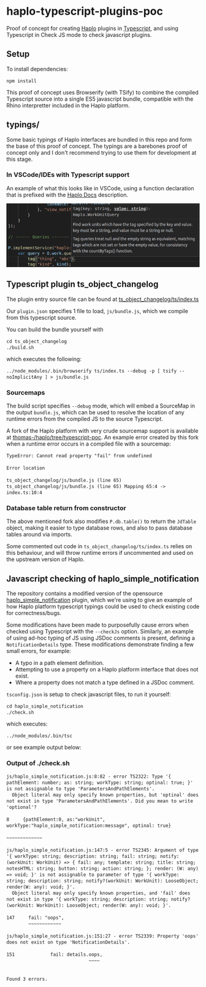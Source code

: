 # haplo-typescript-plugins-poc

Proof of concept for creating [Haplo](https://github.com/haplo-org/haplo) plugins in [Typescript](https://www.typescriptlang.org/), and using Typescript in Check JS mode to check javascript plugins.

## Setup

To install dependencies:

```
npm install
```

This proof of concept uses Browserify (with TSify) to combine the compiled Typescript source into a single ES5 javascript bundle, compatible with the Rhino interpretter included in the Haplo platform.

## typings/

Some basic typings of Haplo interfaces are bundled in this repo and form the base of this proof of concept. The typings are a barebones proof of concept only and I don't recommend trying to use them for development at this stage.

### In VSCode/IDEs with Typescript support

An example of what this looks like in VSCode, using a function declaration that is prefixed with the [Haplo Docs](https://github.com/haplo-org/haplo-docs) description.

![VSCode type hinting](vscode-context.png?raw=true "VSCode type hinting")

## Typescript plugin ts_object_changelog

The plugin entry source file can be found at [ts_object_changelog/ts/index.ts](ts_object_changelog/ts/index.ts)

Our `plugin.json` specifies 1 file to load, `js/bundle.js`, which we compile from this typescript source.

You can build the bundle yourself with

```
cd ts_object_changelog
./build.sh
```

which executes the following:

```
../node_modules/.bin/browserify ts/index.ts --debug -p [ tsify --noImplicitAny ] > js/bundle.js
```

### Sourcemaps

The build script specifies `--debug` mode, which will embed a SourceMap in the output `bundle.js`, which can be used to resolve the location of any runtime errors from the compiled JS to the source Typescript.

A fork of the Haplo platform with very crude sourcemap support is available at [thomas-/haplo/tree/typescript-poc](https://github.com/thomas-/haplo/tree/typescript-poc). An example error created by this fork when a runtime error occurs in a compiled file with a sourcemap:

```
TypeError: Cannot read property "fail" from undefined

Error location

ts_object_changelog/js/bundle.js (line 65)
ts_object_changelog/js/bundle.js (line 65) Mapping 65:4 -> index.ts:10:4
```

### Database table return from constructor

The above mentioned fork also modifies `P.db.table()` to return the `JdTable` object, making it easier to type database rows, and also to pass database tables around via imports.

Some commented out code in `ts_object_changelog/ts/index.ts` relies on this behaviour, and will throw runtime errors if uncommented and used on the upstream version of Haplo.


## Javascript checking of haplo_simple_notification

The repository contains a modified version of the opensource [haplo_simple_notification](https://github.com/haplo-org/haplo-plugins/tree/master/haplo_simple_notification) plugin, which we're using to give an example of how Haplo platform typescript typings could be used to check existing code for correctness/bugs.

Some modifications have been made to purposefully cause errors when checked using Typescript with the `--checkJs` option. Similarly, an example of using ad-hoc typing of JS using JSDoc comments is present, defining a `NotificationDetails` type. These modifications demonstrate finding a few small errors, for example:

* A typo in a path element definition.
* Attempting to use a property on a Haplo platform interface that does not exist.
* Where a property does not match a type defined in a JSDoc comment.

`tsconfig.json` is setup to check javascript files, to run it yourself:

```
cd haplo_simple_notification
./check.sh
```
which executes:

```
../node_modules/.bin/tsc 
```

or see example output below:

### Output of ./check.sh

```
js/haplo_simple_notification.js:8:82 - error TS2322: Type '{ pathElement: number; as: string; workType: string; optinal: true; }' is not assignable to type 'ParametersAndPathElements'.
  Object literal may only specify known properties, but 'optinal' does not exist in type 'ParametersAndPathElements'. Did you mean to write 'optional'?

8     {pathElement:0, as:"workUnit", workType:"haplo_simple_notification:message", optinal: true}
                                                                                   ~~~~~~~~~~~~~

js/haplo_simple_notification.js:147:5 - error TS2345: Argument of type '{ workType: string; description: string; fail: string; notify: (workUnit: WorkUnit) => { fail: any; template: string; title: string; notesHTML: string; button: string; action: string; }; render: (W: any) => void; }' is not assignable to parameter of type '{ workType: string; description: string; notify?(workUnit: WorkUnit): LooseObject; render(W: any): void; }'.
  Object literal may only specify known properties, and 'fail' does not exist in type '{ workType: string; description: string; notify?(workUnit: WorkUnit): LooseObject; render(W: any): void; }'.

147     fail: "oops",
        ~~~~~~~~~~~~

js/haplo_simple_notification.js:151:27 - error TS2339: Property 'oops' does not exist on type 'NotificationDetails'.

151             fail: details.oops,
                              ~~~~


Found 3 errors.
```